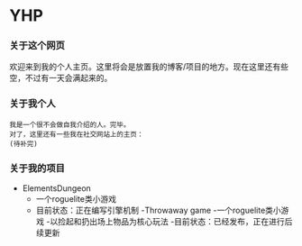# YHP
### 关于这个网页
  欢迎来到我的个人主页。这里将会是放置我的博客/项目的地方。现在这里还有些空，不过有一天会满起来的。
### 关于我个人
  ```
  我是一个很不会做自我介绍的人。完毕。
  对了，这里还有一些我在社交网站上的主页：
  (待补完)
  ```
### 关于我的项目
  - ElementsDungeon
    - 一个roguelite类小游戏
    - 目前状态：正在编写引擎机制
  -Throwaway game
    -一个roguelite类小游戏
    -以捡起和扔出场上物品为核心玩法
    -目前状态：已经发布，正在进行后续更新
